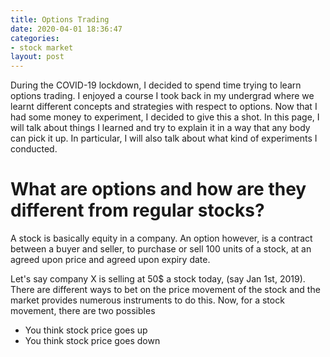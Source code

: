 ```yaml
---
title: Options Trading
date: 2020-04-01 18:36:47
categories:
- stock market
layout: post
---
```


During the COVID-19 lockdown, I decided to spend time trying to learn options trading. I enjoyed a course I took back in my undergrad where we learnt different concepts and strategies with respect to options. Now that I had some money to experiment, I decided to give this a shot. In this page, I will talk about things I learned and try to explain it in a way that any body can pick it up. In particular, I will also talk about what kind of experiments I conducted.

# What are options and how are they different from regular stocks?
A stock is basically equity in a company. An option however, is a contract between a buyer and seller, to purchase or sell 100 units of a stock, at an agreed upon price and agreed upon expiry date.

Let's say company X is selling at 50$ a stock today, (say Jan 1st, 2019). There are different ways to bet on the price movement of the stock and the market provides numerous instruments to do this. Now, for a stock movement, there are two possibles

* You think stock price goes up
* You think stock price goes down